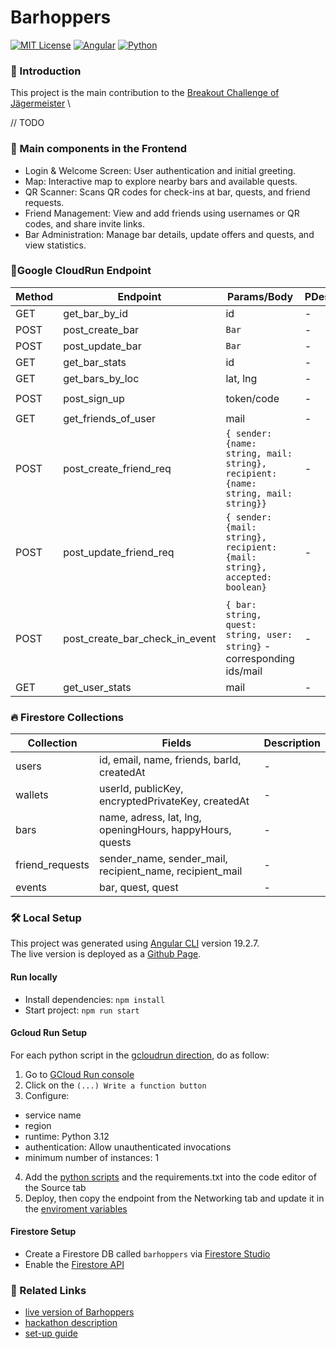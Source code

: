 # Barhoppers

[![MIT License](https://img.shields.io/badge/license-MIT-blue.svg?color=blue)](./LICENSE.md)
[![Angular](https://img.shields.io/badge/Angular-%23DD0031.svg?logo=angular&logoColor=white)](https://angular.dev/)
[![Python](https://img.shields.io/badge/Python-3776AB?logo=python&logoColor=fff)](#)

### 📌 Introduction
This project is the main contribution to the [Breakout Challenge of Jägermeister](https://earn.superteam.fun/listing/jagermeister-side-track/)  \

// TODO


### 🧩 Main components in the Frontend
* Login & Welcome Screen: User authentication and initial greeting.
* Map: Interactive map to explore nearby bars and available quests.
* QR Scanner: Scans QR codes for check-ins at bar, quests, and friend requests.
* Friend Management: View and add friends using usernames or QR codes, and share invite links.
* Bar Administration: Manage bar details, update offers and quests, and view statistics.


### 🏃‍Google CloudRun Endpoint
| Method | Endpoint                       | Params/Body                                                                        | PDescription |
|--------|--------------------------------|------------------------------------------------------------------------------------|--------------|
| GET    | get_bar_by_id                  | id                                                                                 | -            |
| POST   | post_create_bar                | `Bar`                                                                              | -            |
| POST   | post_update_bar                | `Bar`                                                                              | -            |
| GET    | get_bar_stats                  | id                                                                                 | -            |
| GET    | get_bars_by_loc                | lat, lng                                                                           | -            |
|        |                                |                                                                                    |              |
| POST   | post_sign_up                   | token/code                                                                         | -            |
|        |                                |                                                                                    |
| GET    | get_friends_of_user            | mail                                                                               | -            |
| POST   | post_create_friend_req         | `{ sender: {name: string, mail: string}, recipient: {name: string, mail: string}}` | -            |
| POST   | post_update_friend_req         | `{ sender: {mail: string}, recipient: {mail: string}, accepted: boolean}`          | -            |
|        |                                |                                                                                    |
| POST   | post_create_bar_check_in_event | `{ bar: string, quest: string, user: string}` - corresponding ids/mail             | -            |
| GET    | get_user_stats                 | mail             | -            | 



### 🔥 Firestore Collections
| Collection      | Fields                                                   | Description |
|-----------------|----------------------------------------------------------|-------------|
| users           | id, email, name, friends, barId, createdAt               | -           |
| wallets         | userId, publicKey, encryptedPrivateKey, createdAt        | -           |
| bars            | name, adress, lat, lng, openingHours, happyHours, quests | -           |
| friend_requests | sender_name, sender_mail, recipient_name, recipient_mail | -           |
| events          | bar, quest, quest                                        | -           |


### 🛠️ Local Setup
This project was generated using [Angular CLI](https://github.com/angular/angular-cli) version 19.2.7. \
The live version is deployed as a <a href='https://stephaniehhnbrg.github.io/breakout-barhoppers/' target='_blank'>Github Page</a>.

#### Run locally
- Install dependencies: `npm install`
- Start project: `npm run start`


#### Gcloud Run Setup
For each python script in the [gcloudrun direction](./gcloudrun), do as follow:
1. Go to [GCloud Run console](https://console.cloud.google.com/run)
2. Click on the `(...) Write a function button`
3. Configure:
- service name
- region
- runtime: Python 3.12
- authentication: Allow unauthenticated invocations
- minimum number of instances: 1
4. Add the [python scripts](./gcloudrun) and the requirements.txt into the code editor of the Source tab
5. Deploy, then copy the endpoint from the Networking tab and update it in the [enviroment variables](./src/environments)


#### Firestore Setup
* Create a Firestore DB called `barhoppers` via [Firestore Studio](https://console.cloud.google.com/firestore/databases)
* Enable the [Firestore API](https://console.cloud.google.com/apis/dashboard)


### 🔗 Related Links
* [live version of Barhoppers](https://stephaniehhnbrg.github.io/breakout-barhoppers/)
* [hackathon description](https://earn.superteam.fun/listing/jagermeister-side-track/)
* [set-up guide](https://medium.com/@stephaniematata65/build-deploy-generate-an-end-to-end-gcp-ai-setup-897e1c55ad6b)
